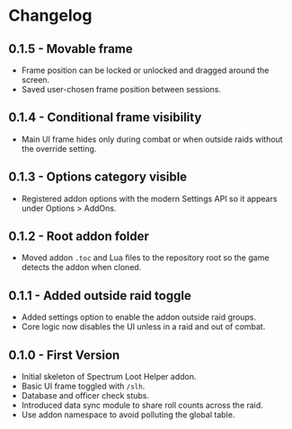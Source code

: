 # Changelog

## 0.1.5 - Movable frame
- Frame position can be locked or unlocked and dragged around the screen.
- Saved user-chosen frame position between sessions.

## 0.1.4 - Conditional frame visibility
- Main UI frame hides only during combat or when outside raids without the override setting.

## 0.1.3 - Options category visible
- Registered addon options with the modern Settings API so it appears under Options > AddOns.

## 0.1.2 - Root addon folder
- Moved addon `.toc` and Lua files to the repository root so the game detects the addon when cloned.

## 0.1.1 - Added outside raid toggle
- Added settings option to enable the addon outside raid groups.
- Core logic now disables the UI unless in a raid and out of combat.

## 0.1.0 - First Version
- Initial skeleton of Spectrum Loot Helper addon.
- Basic UI frame toggled with `/slh`.
- Database and officer check stubs.
- Introduced data sync module to share roll counts across the raid.
- Use addon namespace to avoid polluting the global table.
